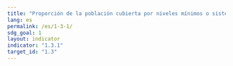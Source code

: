 ```yaml
---
title: "Proporción de la población cubierta por niveles mínimos o sistemas de protección social, desglosada por sexo, distinguiendo entre los niños, los desempleados, los ancianos, las personas con discapacidad, las mujeres embarazadas, los recién nacidos, las víctimas de accidentes de trabajo y los pobres y los grupos vulnerables"
lang: es
permalink: /es/1-3-1/
sdg_goal: 1
layout: indicator
indicator: "1.3.1"
target_id: "1.3"
---
```


